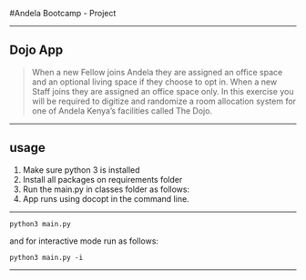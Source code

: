 #Andela Bootcamp - Project

----
## Dojo App


> When a new Fellow joins Andela they are assigned an office space and an optional living space if they choose to opt in. When a new Staff joins they are assigned an office space only. In this exercise you will be required to digitize and randomize a room allocation system for one of Andela Kenya’s facilities called The Dojo.

----
## usage
1. Make sure python 3 is installed
2. Install all packages on requirements folder
3. Run the main.py in classes folder as follows:
4. App runs using docopt in the command line.

----


    python3 main.py

and for interactive mode run as follows:

    python3 main.py -i



----


